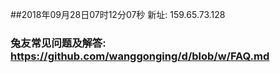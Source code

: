 ##2018年09月28日07时12分07秒 新址: 159.65.73.128
### 兔友常见问题及解答: https://github.com/wanggonging/d/blob/w/FAQ.md

